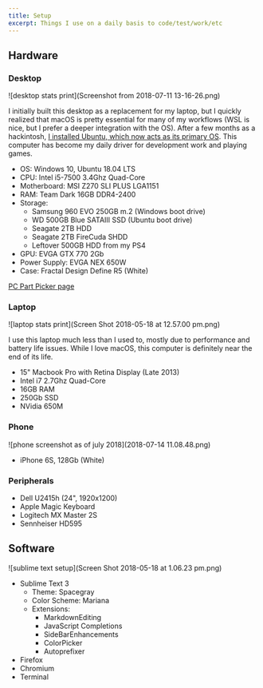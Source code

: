 ```yaml
---
title: Setup
excerpt: Things I use on a daily basis to code/test/work/etc
---
```


## Hardware

### Desktop

![desktop stats print](Screenshot from 2018-07-11 13-16-26.png)

I initially built this desktop as a replacement for my laptop, but I quickly realized that macOS is pretty essential for many of my workflows (WSL is nice, but I prefer a deeper integration with the OS). After a few months as a hackintosh, [I installed Ubuntu, which now acts as its primary OS](/posts/from-mac-to-linux). This computer has become my daily driver for development work and playing games.

- OS: Windows 10, Ubuntu 18.04 LTS
- CPU: Intel i5-7500 3.4Ghz Quad-Core
- Motherboard: MSI Z270 SLI PLUS LGA1151
- RAM: Team Dark 16GB DDR4-2400
- Storage:
  - Samsung 960 EVO 250GB m.2 (Windows boot drive)
  - WD 500GB Blue SATAIII SSD (Ubuntu boot drive)
  - Seagate 2TB HDD
  - Seagate 2TB FireCuda SHDD
  - Leftover 500GB HDD from my PS4
- GPU: EVGA GTX 770 2Gb
- Power Supply: EVGA NEX 650W
- Case: Fractal Design Define R5 (White)

[PC Part Picker page](https://pcpartpicker.com/user/nathanwentworth/saved/gzfXLk)

### Laptop

![laptop stats print](Screen Shot 2018-05-18 at 12.57.00 pm.png)

I use this laptop much less than I used to, mostly due to performance and battery life issues. While I love macOS, this computer is definitely near the end of its life.

- 15" Macbook Pro with Retina Display (Late 2013)
- Intel i7 2.7Ghz Quad-Core
- 16GB RAM
- 250Gb SSD
- NVidia 650M

### Phone

![phone screenshot as of july 2018](2018-07-14 11.08.48.png)

- iPhone 6S, 128Gb (White)

### Peripherals

- Dell U2415h (24", 1920x1200)
- Apple Magic Keyboard
- Logitech MX Master 2S
- Sennheiser HD595

## Software

![sublime text setup](Screen Shot 2018-05-18 at 1.06.23 pm.png)

- Sublime Text 3
  - Theme: Spacegray
  - Color Scheme: Mariana
  - Extensions:
    - MarkdownEditing
    - JavaScript Completions
    - SideBarEnhancements
    - ColorPicker
    - Autoprefixer
- Firefox
- Chromium
- Terminal
